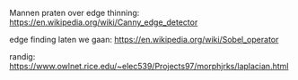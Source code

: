 Mannen praten over edge thinning:
https://en.wikipedia.org/wiki/Canny_edge_detector

edge finding laten we gaan: 
https://en.wikipedia.org/wiki/Sobel_operator

randig: https://www.owlnet.rice.edu/~elec539/Projects97/morphjrks/laplacian.html

